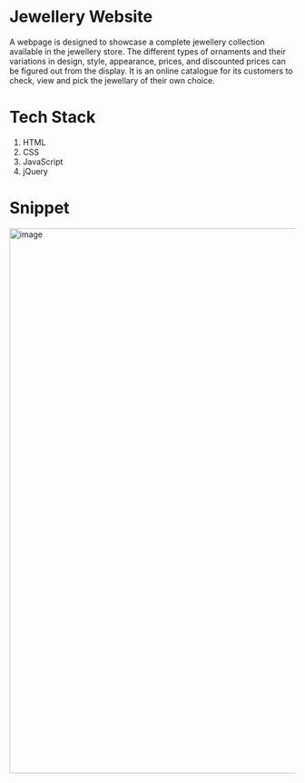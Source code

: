 # Jewellery Website
A webpage is designed to showcase a complete jewellery collection available in the jewellery store. The different types of ornaments and their variations in design, style, appearance, prices, and discounted prices can be figured out from the display. It is an online catalogue for its customers to check, view and pick the jewellary of their own choice.

# Tech Stack
1. HTML
2. CSS
3. JavaScript
4. jQuery

# Snippet 
<img width="960" alt="image" src="https://github.com/Grvs2000/JewellaryWebsiteDemo/assets/99816402/906ab6c6-4ec1-4ad7-9cbb-05dc69085adf">
